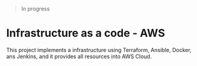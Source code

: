 > In progress

# Infrastructure as a code - AWS

This project implements a infrastructure using Terraform, Ansible, Docker, ans Jenkins, and it provides all resources into AWS Cloud.

